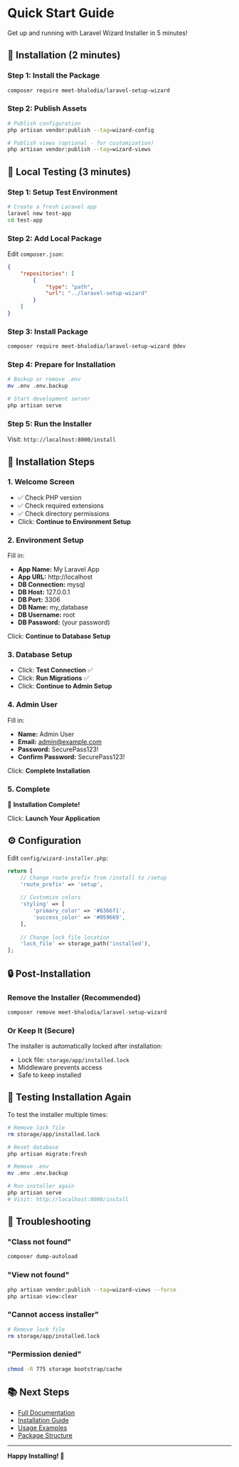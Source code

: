 # Quick Start Guide

Get up and running with Laravel Wizard Installer in 5 minutes!

## 🚀 Installation (2 minutes)

### Step 1: Install the Package

```bash
composer require meet-bhalodia/laravel-setup-wizard
```

### Step 2: Publish Assets

```bash
# Publish configuration
php artisan vendor:publish --tag=wizard-config

# Publish views (optional - for customization)
php artisan vendor:publish --tag=wizard-views
```

## 🎯 Local Testing (3 minutes)

### Step 1: Setup Test Environment

```bash
# Create a fresh Laravel app
laravel new test-app
cd test-app
```

### Step 2: Add Local Package

Edit `composer.json`:

```json
{
    "repositories": [
        {
            "type": "path",
            "url": "../laravel-setup-wizard"
        }
    ]
}
```

### Step 3: Install Package

```bash
composer require meet-bhalodia/laravel-setup-wizard @dev
```

### Step 4: Prepare for Installation

```bash
# Backup or remove .env
mv .env .env.backup

# Start development server
php artisan serve
```

### Step 5: Run the Installer

Visit: `http://localhost:8000/install`

## 📝 Installation Steps

### 1. Welcome Screen
- ✅ Check PHP version
- ✅ Check required extensions
- ✅ Check directory permissions
- Click: **Continue to Environment Setup**

### 2. Environment Setup
Fill in:
- **App Name:** My Laravel App
- **App URL:** http://localhost
- **DB Connection:** mysql
- **DB Host:** 127.0.0.1
- **DB Port:** 3306
- **DB Name:** my_database
- **DB Username:** root
- **DB Password:** (your password)

Click: **Continue to Database Setup**

### 3. Database Setup
- Click: **Test Connection** ✅
- Click: **Run Migrations** ✅
- Click: **Continue to Admin Setup**

### 4. Admin User
Fill in:
- **Name:** Admin User
- **Email:** admin@example.com
- **Password:** SecurePass123!
- **Confirm Password:** SecurePass123!

Click: **Complete Installation**

### 5. Complete
🎉 **Installation Complete!**

Click: **Launch Your Application**

## ⚙️ Configuration

Edit `config/wizard-installer.php`:

```php
return [
    // Change route prefix from /install to /setup
    'route_prefix' => 'setup',
    
    // Customize colors
    'styling' => [
        'primary_color' => '#6366f1',
        'success_color' => '#059669',
    ],
    
    // Change lock file location
    'lock_file' => storage_path('installed'),
];
```

## 🔒 Post-Installation

### Remove the Installer (Recommended)

```bash
composer remove meet-bhalodia/laravel-setup-wizard
```

### Or Keep It (Secure)

The installer is automatically locked after installation:
- Lock file: `storage/app/installed.lock`
- Middleware prevents access
- Safe to keep installed

## 🧪 Testing Installation Again

To test the installer multiple times:

```bash
# Remove lock file
rm storage/app/installed.lock

# Reset database
php artisan migrate:fresh

# Remove .env
mv .env .env.backup

# Run installer again
php artisan serve
# Visit: http://localhost:8000/install
```

## 🔧 Troubleshooting

### "Class not found"
```bash
composer dump-autoload
```

### "View not found"
```bash
php artisan vendor:publish --tag=wizard-views --force
php artisan view:clear
```

### "Cannot access installer"
```bash
# Remove lock file
rm storage/app/installed.lock
```

### "Permission denied"
```bash
chmod -R 775 storage bootstrap/cache
```

## 📚 Next Steps

- [Full Documentation](README.md)
- [Installation Guide](INSTALLATION_GUIDE.md)
- [Usage Examples](EXAMPLE_USAGE.md)
- [Package Structure](STRUCTURE.md)

---

**Happy Installing! 🚀**

